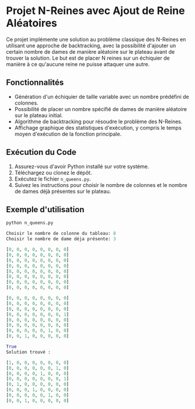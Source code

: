 # Projet N-Reines avec Ajout de Reine Aléatoires

Ce projet implémente une solution au problème classique des N-Reines en utilisant une approche de backtracking, avec la possibilité d'ajouter un certain nombre de dames de manière aléatoire sur le plateau avant de trouver la solution. Le but est de placer N reines sur un échiquier de manière à ce qu'aucune reine ne puisse attaquer une autre.

## Fonctionnalités

- Génération d'un échiquier de taille variable avec un nombre prédéfini de colonnes.
- Possibilité de placer un nombre spécifié de dames de manière aléatoire sur le plateau initial.
- Algorithme de backtracking pour résoudre le problème des N-Reines.
- Affichage graphique des statistiques d'exécution, y compris le temps moyen d'exécution de la fonction principale.

## Exécution du Code

1. Assurez-vous d'avoir Python installé sur votre système.
2. Téléchargez ou clonez le dépôt.
3. Exécutez le fichier `n_queens.py`.
4. Suivez les instructions pour choisir le nombre de colonnes et le nombre de dames déjà présentes sur le plateau.

## Exemple d'utilisation

```python
python n_queens.py

Choisir le nombre de colonne du tableau: 8
Choisir le nombre de dame déja présente: 3

[0, 0, 0, 0, 0, 0, 0, 0]
[0, 0, 0, 0, 0, 0, 0, 0]
[0, 0, 0, 0, 0, 0, 0, 0]
[0, 0, 0, 0, 0, 0, 0, 0]
[0, 0, 0, 0, 0, 0, 0, 0]
[0, 0, 0, 0, 0, 0, 0, 0]
[0, 0, 0, 0, 0, 0, 0, 0]
[0, 0, 0, 0, 0, 0, 0, 0]

[0, 0, 0, 0, 0, 0, 0, 0]
[0, 0, 0, 0, 0, 0, 0, 0]
[0, 0, 0, 0, 0, 0, 0, 0]
[0, 0, 0, 0, 0, 0, 0, 1]
[0, 0, 0, 0, 0, 0, 0, 0]
[0, 0, 0, 0, 0, 0, 0, 0]
[0, 0, 0, 0, 0, 1, 0, 0]
[0, 0, 1, 0, 0, 0, 0, 0]

True
Solution trouvé :

[1, 0, 0, 0, 0, 0, 0, 0]
[0, 0, 0, 0, 0, 0, 1, 0]
[0, 0, 0, 0, 1, 0, 0, 0]
[0, 0, 0, 0, 0, 0, 0, 1]
[0, 1, 0, 0, 0, 0, 0, 0]
[0, 0, 0, 1, 0, 0, 0, 0]
[0, 0, 0, 0, 0, 1, 0, 0]
[0, 0, 1, 0, 0, 0, 0, 0]

